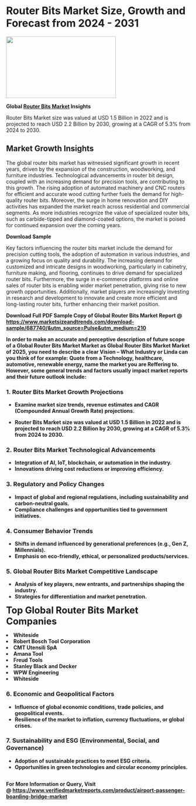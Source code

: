 <H1>Router Bits Market Size, Growth and Forecast from 2024 - 2031</H1><img class="aligncenter size-medium wp-image-584254" src="https://thirdeyenews.in/wp-content/uploads/2024/09/Global-Market-Research-300x168.jpeg" alt="" width="300" height="168" /><p><strong>Global&nbsp;<a href="https://www.marketsizeandtrends.com/download-sample/687740/&amp;utm_source=Pulse&amp;utm_medium=210">Router Bits Market</a> Insights</strong></p><p>Router Bits Market size was valued at USD 1.5 Billion in 2022 and is projected to reach USD 2.2 Billion by 2030, growing at a CAGR of 5.3% from 2024 to 2030.</p><p><h2>Market Growth Insights</h2> <p>The global router bits market has witnessed significant growth in recent years, driven by the expansion of the construction, woodworking, and furniture industries. Technological advancements in router bit design, coupled with an increasing demand for precision tools, are contributing to this growth. The rising adoption of automated machinery and CNC routers for efficient and accurate wood cutting further fuels the demand for high-quality router bits. Moreover, the surge in home renovation and DIY activities has expanded the market reach across residential and commercial segments. As more industries recognize the value of specialized router bits, such as carbide-tipped and diamond-coated options, the market is poised for continued expansion over the coming years.</p> <p><strong>Download Sample</strong></p> <p>Key factors influencing the router bits market include the demand for precision cutting tools, the adoption of automation in various industries, and a growing focus on quality and durability. The increasing demand for customized and intricate designs in woodworking, particularly in cabinetry, furniture making, and flooring, continues to drive demand for specialized router bits. Furthermore, the surge in e-commerce platforms and online sales of router bits is enabling wider market penetration, giving rise to new growth opportunities. Additionally, market players are increasingly investing in research and development to innovate and create more efficient and long-lasting router bits, further enhancing their market position.</p> <p><strong></p><p><span class=""><strong>Download Full PDF Sample Copy of Global Router Bits Market Report</strong> @ <a href="https://www.marketsizeandtrends.com/download-sample/687740/&amp;utm_source=Pulse&amp;utm_medium=210" target="_blank">https://www.marketsizeandtrends.com/download-sample/687740/&amp;utm_source=Pulse&amp;utm_medium=210</a></span></p><p>In order to make an accurate and perceptive description of future scope of a Global&nbsp;Router Bits Market Market as Global&nbsp;Router Bits Market Market of 2025, you need to describe a clear Vision &ndash; What Industry or Linda can you think of for example: Quote from a Technology, healthcare, automotive, renewable energy, name the market you are Reffering to. However, some general trends and factors usually impact market reports and their future outlook include:</p><h3>1.&nbsp;<strong>Router Bits Market Growth Projections</strong></h3><ul><li>Examine market size trends, revenue estimates and CAGR (Compounded Annual Growth Rate) projections.</li><li><p>Router Bits Market size was valued at USD 1.5 Billion in 2022 and is projected to reach USD 2.2 Billion by 2030, growing at a CAGR of 5.3% from 2024 to 2030.</p></li></ul><h3>2.&nbsp;<strong>Router Bits Market Technological Advancements</strong></h3><ul><li>Integration of AI, IoT, blockchain, or automation in the industry.</li><li>Innovations driving cost reductions or improving efficiency.</li></ul><h3>3.&nbsp;<strong>Regulatory and Policy Changes</strong></h3><ul><li>Impact of global and regional regulations, including sustainability and carbon-neutral goals.</li><li>Compliance challenges and opportunities tied to government initiatives.</li></ul><h3>4.&nbsp;<strong>Consumer Behavior Trends</strong></h3><ul><li>Shifts in demand influenced by generational preferences (e.g., Gen Z, Millennials).</li><li>Emphasis on eco-friendly, ethical, or personalized products/services.</li></ul><h3>5.&nbsp;<strong>Global Router Bits Market Competitive Landscape</strong></h3><ul><li>Analysis of key players, new entrants, and partnerships shaping the industry.</li><li>Strategies for differentiation and market penetration.</li></ul><p data-pm-slice="1 1 []"><span style="color: inherit; font-family: inherit; font-size: 25px;">Top Global Router Bits Market Companies</span></p><div class="" data-test-id=""><p><li>Whiteside</li><li> Robert Bosch Tool Corporation</li><li> CMT Utensili SpA</li><li> Amana Tool</li><li> Freud Tools</li><li> Stanley Black and Decker</li><li> WPW Engineering</li><li> Whiteside</li></p></div><h3>6.&nbsp;<strong>Economic and Geopolitical Factors</strong></h3><ul><li>Influence of global economic conditions, trade policies, and geopolitical events.</li><li>Resilience of the market to inflation, currency fluctuations, or global crises.</li></ul><h3>7.&nbsp;<strong>Sustainability and ESG (Environmental, Social, and Governance)</strong></h3><ul><li>Adoption of sustainable practices to meet ESG criteria.</li><li>Opportunities in green technologies and circular economy principles.</li></ul><h2><strong style="font-size: 14px;">For More Information or Query, Visit @&nbsp;</strong><a style="background-color: #ffffff; font-size: 14px;" href="https://www.marketsizeandtrends.com/report/router-bits-market/" target="_blank">https://www.verifiedmarketreports.com/product/airport-passenger-boarding-bridge-market</a></h2>
